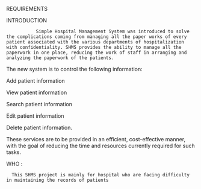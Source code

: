 REQUIREMENTS 

 

INTRODUCTION 

               Simple Hospital Management System was introduced to solve the complications coming from managing all the paper works of every patient associated with the various departments of hospitalization with confidentiality. SHMS provides the ability to manage all the paperwork in one place, reducing the work of staff in arranging and analyzing the paperwork of the patients. 

The new system is to control the following information: 

Add patient information 

View patient information 

Search patient information 

Edit patient information 

Delete patient information. 

These services are to be provided in an efficient, cost-effective manner, with the goal of reducing the time and resources currently required for such tasks. 

WHO :

      This SHMS project is mainly for hospital who are facing difficulty in maintaining the records of patients 

          
          
        
                                           
